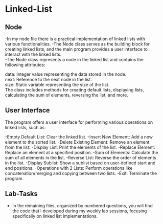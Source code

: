 # Linked-List
## Node
-In my node file there is a practical implementation of linked lists with various functionalities. 
-The Node class serves as the building block for creating linked lists, and the main program provides a user interface to interact with the linked lists.
<br>
-The Node class represents a node in the linked list and contains the following attributes:<br>

data: Integer value representing the data stored in the node.<br>
next: Reference to the next node in the list.<br>
size: Static variable representing the size of the list.<br>
The class includes methods for creating default lists, displaying lists, calculating the sum of elements, reversing the list, and more.<br>

## User Interface
The program offers a user interface for performing various operations on linked lists, such as:

-Empty Default List: Clear the linked list.
-Insert New Element: Add a new element to the sorted list.
-Delete Existing Element: Remove an element from the list.
-Display List: Print the elements of the list.
-Replace Element: Replace an element at a specified position.
-Sum of Elements: Calculate the sum of all elements in the list.
-Reverse List: Reverse the order of elements in the list.
-Display Sublist: Show a sublist based on user-defined start and end positions.
-Operations with 2 Lists: Perform operations like concatenation/merging and copying between two lists.
-Exit: Terminate the program.
## Lab-Tasks
- In the remaining files, organized by numbered questions, you will find the code that I developed during my weekly lab sessions, focusing specifically on linked list implementations.
